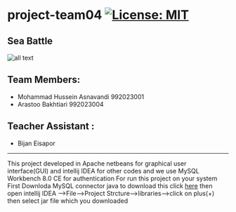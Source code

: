 # project-team04 [![License: MIT](https://img.shields.io/badge/License-MIT-yellow.svg)](https://opensource.org/licenses/MIT)
## Sea Battle
![all text](https://games.lol/wp-content/uploads/2021/01/naval-warfare-simulations.jpg)
## Team Members:
+ Mohammad Hussein Asnavandi 992023001
+ Arastoo Bakhtiari 992023004
## Teacher Assistant :
+ Bijan Eisapor
---
 This project developed in Apache netbeans for graphical user interface(GUI) and intellij IDEA for other codes
 and we use MySQL Workbench 8.0 CE for authentication
 For run this project on your system First Downloda MySQL connector java
 to download this click [here](https://search.maven.org/artifact/mysql/mysql-connector-java/8.0.24/jar)
 then open intellij IDEA -->File-->Project Strcture-->libraries-->click on plus(+)
 then select jar file which you downloaded


